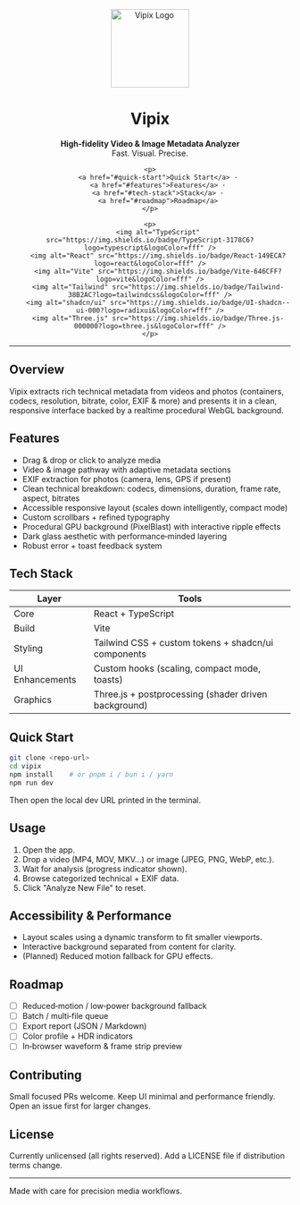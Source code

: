 <div align="center">
	<img src="/vipix.png" alt="Vipix Logo" width="140" height="140" />
	<h1>Vipix</h1>
	<p><strong>High‑fidelity Video & Image Metadata Analyzer</strong><br/>Fast. Visual. Precise.</p>

	<p>
		<a href="#quick-start">Quick Start</a> ·
		<a href="#features">Features</a> ·
		<a href="#tech-stack">Stack</a> ·
		<a href="#roadmap">Roadmap</a>
	</p>

	<p>
		<img alt="TypeScript" src="https://img.shields.io/badge/TypeScript-3178C6?logo=typescript&logoColor=fff" />
		<img alt="React" src="https://img.shields.io/badge/React-149ECA?logo=react&logoColor=fff" />
		<img alt="Vite" src="https://img.shields.io/badge/Vite-646CFF?logo=vite&logoColor=fff" />
		<img alt="Tailwind" src="https://img.shields.io/badge/Tailwind-38B2AC?logo=tailwindcss&logoColor=fff" />
		<img alt="shadcn/ui" src="https://img.shields.io/badge/UI-shadcn--ui-000?logo=radixui&logoColor=fff" />
		<img alt="Three.js" src="https://img.shields.io/badge/Three.js-000000?logo=three.js&logoColor=fff" />
	</p>
</div>

---

## Overview

Vipix extracts rich technical metadata from videos and photos (containers, codecs, resolution, bitrate, color, EXIF & more) and presents it in a clean, responsive interface backed by a realtime procedural WebGL background.

## Features

- Drag & drop or click to analyze media
- Video & image pathway with adaptive metadata sections
- EXIF extraction for photos (camera, lens, GPS if present)
- Clean technical breakdown: codecs, dimensions, duration, frame rate, aspect, bitrates
- Accessible responsive layout (scales down intelligently, compact mode)
- Custom scrollbars + refined typography
- Procedural GPU background (PixelBlast) with interactive ripple effects
- Dark glass aesthetic with performance‑minded layering
- Robust error + toast feedback system

## Tech Stack

| Layer | Tools |
|-------|-------|
| Core | React + TypeScript |
| Build | Vite |
| Styling | Tailwind CSS + custom tokens + shadcn/ui components |
| UI Enhancements | Custom hooks (scaling, compact mode, toasts) |
| Graphics | Three.js + postprocessing (shader driven background) |

## Quick Start

```bash
git clone <repo-url>
cd vipix
npm install    # or pnpm i / bun i / yarn
npm run dev
```

Then open the local dev URL printed in the terminal.

## Usage

1. Open the app.
2. Drop a video (MP4, MOV, MKV…) or image (JPEG, PNG, WebP, etc.).
3. Wait for analysis (progress indicator shown).
4. Browse categorized technical + EXIF data.
5. Click "Analyze New File" to reset.

## Accessibility & Performance

- Layout scales using a dynamic transform to fit smaller viewports.
- Interactive background separated from content for clarity.
- (Planned) Reduced motion fallback for GPU effects.

## Roadmap

- [ ] Reduced‑motion / low‑power background fallback
- [ ] Batch / multi‑file queue
- [ ] Export report (JSON / Markdown)
- [ ] Color profile + HDR indicators
- [ ] In‑browser waveform & frame strip preview

## Contributing

Small focused PRs welcome. Keep UI minimal and performance friendly. Open an issue first for larger changes.

## License

Currently unlicensed (all rights reserved). Add a LICENSE file if distribution terms change.

---

Made with care for precision media workflows.

